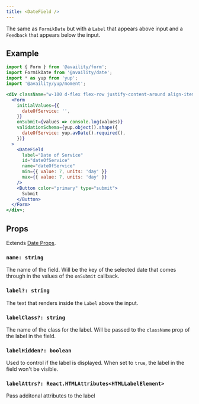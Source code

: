 ```yaml
---
title: <DateField />
---
```


The same as `FormikDate` but with a `Label` that appears above input and a `Feedback` that appears below the input.

## Example

```jsx live=true viewCode=true
import { Form } from '@availity/form';
import FormikDate from '@availity/date';
import * as yup from 'yup';
import '@availity/yup/moment';

<div className="w-100 d-flex flex-row justify-content-around align-items-center">
  <Form
    initialValues={{
      dateOfService: '',
    }}
    onSubmit={values => console.log(values)}
    validationSchema={yup.object().shape({
      dateOfService: yup.avDate().required(),
    })}
  >
    <DateField
      label="Date of Service"
      id="dateOfService"
      name="dateOfService"
      min={{ value: 7, units: 'day' }}
      max={{ value: 7, units: 'day' }}
    />
    <Button color="primary" type="submit">
      Submit
    </Button>
  </Form>
</div>;
```

## Props

Extends [Date Props](/form/date/components/date/#props).

### `name: string`

The name of the field. Will be the key of the selected date that comes through in the values of the `onSubmit` callback.

### `label?: string`

The text that renders inside the `Label` above the input.

### `labelClass?: string`

The name of the class for the label. Will be passed to the `className` prop of the label in the field.

### `labelHidden?: boolean`

Used to control if the label is displayed. When set to `true`, the label in the field won't be visible.

### `labelAttrs?: React.HTMLAttributes<HTMLLabelElement>`

Pass additonal attributes to the label
